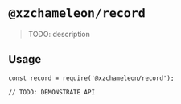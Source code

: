 # `@xzchameleon/record`

> TODO: description

## Usage

```
const record = require('@xzchameleon/record');

// TODO: DEMONSTRATE API
```
